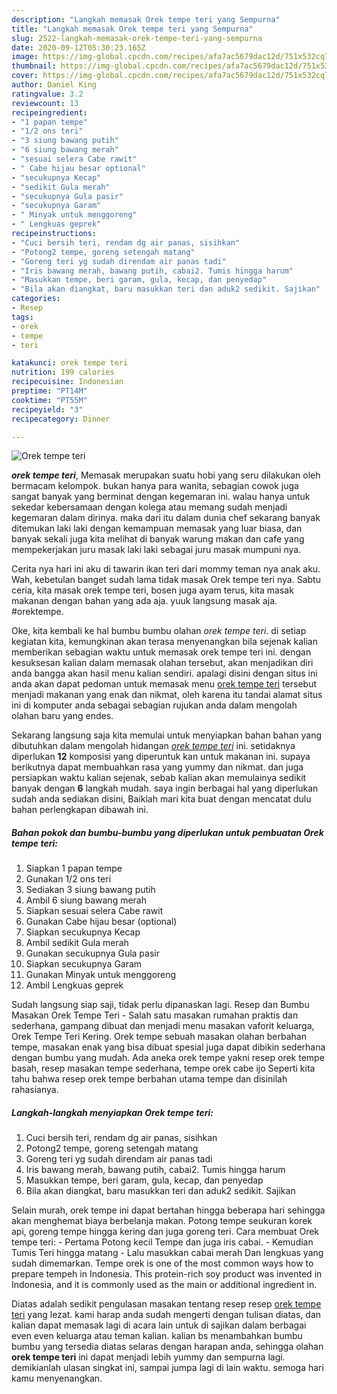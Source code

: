 ```yaml
---
description: "Langkah memasak Orek tempe teri yang Sempurna"
title: "Langkah memasak Orek tempe teri yang Sempurna"
slug: 2522-langkah-memasak-orek-tempe-teri-yang-sempurna
date: 2020-09-12T05:30:23.165Z
image: https://img-global.cpcdn.com/recipes/afa7ac5679dac12d/751x532cq70/orek-tempe-teri-foto-resep-utama.jpg
thumbnail: https://img-global.cpcdn.com/recipes/afa7ac5679dac12d/751x532cq70/orek-tempe-teri-foto-resep-utama.jpg
cover: https://img-global.cpcdn.com/recipes/afa7ac5679dac12d/751x532cq70/orek-tempe-teri-foto-resep-utama.jpg
author: Daniel King
ratingvalue: 3.2
reviewcount: 13
recipeingredient:
- "1 papan tempe"
- "1/2 ons teri"
- "3 siung bawang putih"
- "6 siung bawang merah"
- "sesuai selera Cabe rawit"
- " Cabe hijau besar optional"
- "secukupnya Kecap"
- "sedikit Gula merah"
- "secukupnya Gula pasir"
- "secukupnya Garam"
- " Minyak untuk menggoreng"
- " Lengkuas geprek"
recipeinstructions:
- "Cuci bersih teri, rendam dg air panas, sisihkan"
- "Potong2 tempe, goreng setengah matang"
- "Goreng teri yg sudah direndam air panas tadi"
- "Iris bawang merah, bawang putih, cabai2. Tumis hingga harum"
- "Masukkan tempe, beri garam, gula, kecap, dan penyedap"
- "Bila akan diangkat, baru masukkan teri dan aduk2 sedikit. Sajikan"
categories:
- Resep
tags:
- orek
- tempe
- teri

katakunci: orek tempe teri 
nutrition: 199 calories
recipecuisine: Indonesian
preptime: "PT14M"
cooktime: "PT55M"
recipeyield: "3"
recipecategory: Dinner

---
```



![Orek tempe teri](https://img-global.cpcdn.com/recipes/afa7ac5679dac12d/751x532cq70/orek-tempe-teri-foto-resep-utama.jpg)

<b><i>orek tempe teri</i></b>, Memasak merupakan suatu hobi yang seru dilakukan oleh bermacam kelompok. bukan hanya para wanita, sebagian cowok juga sangat banyak yang berminat dengan kegemaran ini. walau hanya untuk sekedar kebersamaan dengan kolega atau memang sudah menjadi kegemaran dalam dirinya. maka dari itu dalam dunia chef sekarang banyak ditemukan laki laki dengan kemampuan memasak yang luar biasa, dan banyak sekali juga kita melihat di banyak warung makan dan cafe yang mempekerjakan juru masak laki laki sebagai juru masak mumpuni nya.

Cerita nya hari ini aku di tawarin ikan teri dari mommy teman nya anak aku. Wah, kebetulan banget sudah lama tidak masak Orek tempe teri nya. Sabtu ceria, kita masak orek tempe teri, bosen juga ayam terus, kita masak makanan dengan bahan yang ada aja. yuuk langsung masak aja. #orektempe.

Oke, kita kembali ke hal bumbu bumbu olahan <i>orek tempe teri</i>. di setiap kegiatan kita, kemungkinan akan terasa menyenangkan bila sejenak kalian memberikan sebagian waktu untuk memasak orek tempe teri ini. dengan kesuksesan kalian dalam memasak olahan tersebut, akan menjadikan diri anda bangga akan hasil menu kalian sendiri. apalagi disini dengan situs ini anda akan dapat pedoman untuk memasak menu <u>orek tempe teri</u> tersebut menjadi makanan yang enak dan nikmat, oleh karena itu tandai alamat situs ini di komputer anda sebagai sebagian rujukan anda dalam mengolah olahan baru yang endes.


Sekarang langsung saja kita memulai untuk menyiapkan bahan bahan yang dibutuhkan dalam mengolah hidangan <u><i>orek tempe teri</i></u> ini. setidaknya diperlukan <b>12</b> komposisi yang diperuntuk kan untuk makanan ini. supaya berikutnya dapat membuahkan rasa yang yummy dan nikmat. dan juga persiapkan waktu kalian sejenak, sebab kalian akan memulainya sedikit banyak dengan <b>6</b> langkah mudah. saya ingin berbagai hal yang diperlukan sudah anda sediakan disini, Baiklah mari kita buat dengan mencatat dulu bahan perlengkapan dibawah ini.

<!--inarticleads1-->

##### Bahan pokok dan bumbu-bumbu yang diperlukan untuk pembuatan Orek tempe teri:

1. Siapkan 1 papan tempe
1. Gunakan 1/2 ons teri
1. Sediakan 3 siung bawang putih
1. Ambil 6 siung bawang merah
1. Siapkan sesuai selera Cabe rawit
1. Gunakan  Cabe hijau besar (optional)
1. Siapkan secukupnya Kecap
1. Ambil sedikit Gula merah
1. Gunakan secukupnya Gula pasir
1. Siapkan secukupnya Garam
1. Gunakan  Minyak untuk menggoreng
1. Ambil  Lengkuas geprek


Sudah langsung siap saji, tidak perlu dipanaskan lagi. Resep dan Bumbu Masakan Orek Tempe Teri - Salah satu masakan rumahan praktis dan sederhana, gampang dibuat dan menjadi menu masakan vaforit keluarga, Orek Tempe Teri Kering. Orek tempe sebuah masakan olahan berbahan tempe, masakan enak yang bisa dibuat spesial juga dapat dibikin sederhana dengan bumbu yang mudah. Ada aneka orek tempe yakni resep orek tempe basah, resep masakan tempe sederhana, tempe orek cabe ijo Seperti kita tahu bahwa resep orek tempe berbahan utama tempe dan disinilah rahasianya. 

<!--inarticleads2-->

##### Langkah-langkah menyiapkan Orek tempe teri:

1. Cuci bersih teri, rendam dg air panas, sisihkan
1. Potong2 tempe, goreng setengah matang
1. Goreng teri yg sudah direndam air panas tadi
1. Iris bawang merah, bawang putih, cabai2. Tumis hingga harum
1. Masukkan tempe, beri garam, gula, kecap, dan penyedap
1. Bila akan diangkat, baru masukkan teri dan aduk2 sedikit. Sajikan


Selain murah, orek tempe ini dapat bertahan hingga beberapa hari sehingga akan menghemat biaya berbelanja makan. Potong tempe seukuran korek api, goreng tempe hingga kering dan juga goreng teri. Cara membuat Orek tempe teri: - Pertama Potong kecil Tempe dan juga iris cabai. - Kemudian Tumis Teri hingga matang - Lalu masukkan cabai merah Dan lengkuas yang sudah dimemarkan. Tempe orek is one of the most common ways how to prepare tempeh in Indonesia. This protein-rich soy product was invented in Indonesia, and it is commonly used as the main or additional ingredient in. 

Diatas adalah sedikit pengulasan masakan tentang resep resep <u>orek tempe teri</u> yang lezat. kami harap anda sudah mengerti dengan tulisan diatas, dan kalian dapat memasak lagi di acara lain untuk di sajikan dalam berbagai even even keluarga atau teman kalian. kalian bs menambahkan bumbu bumbu yang tersedia diatas selaras dengan harapan anda, sehingga olahan <b>orek tempe teri</b> ini dapat menjadi lebih yummy dan sempurna lagi. demikianlah ulasan singkat ini, sampai jumpa lagi di lain waktu. semoga hari kamu menyenangkan.
